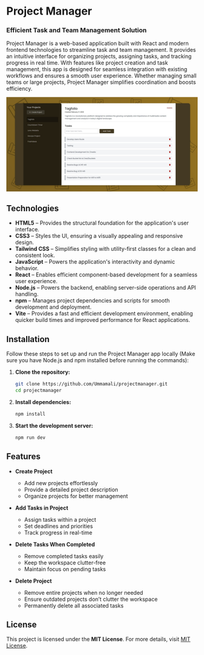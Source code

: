 # Project Manager  
### Efficient Task and Team Management Solution  

Project Manager is a web-based application built with React and modern frontend technologies to streamline task and team management. It provides an intuitive interface for organizing projects, assigning tasks, and tracking progress in real time. With features like project creation and task management, this app is designed for seamless integration with existing workflows and ensures a smooth user experience. Whether managing small teams or large projects, Project Manager simplifies coordination and boosts efficiency.  

<img src="./preview.jpg"/>

## Technologies  

- **HTML5** – Provides the structural foundation for the application's user interface.  
- **CSS3** – Styles the UI, ensuring a visually appealing and responsive design.  
- **Tailwind CSS** – Simplifies styling with utility-first classes for a clean and consistent look.  
- **JavaScript** – Powers the application's interactivity and dynamic behavior.  
- **React** – Enables efficient component-based development for a seamless user experience.  
- **Node.js** – Powers the backend, enabling server-side operations and API handling.  
- **npm** – Manages project dependencies and scripts for smooth development and deployment.
- **Vite** – Provides a fast and efficient development environment, enabling quicker build times and improved performance for React applications.  


## Installation  

Follow these steps to set up and run the Project Manager app locally (Make sure you have Node.js and npm installed before running the commands):  

1. **Clone the repository:**  
   ```sh
   git clone https://github.com/Ummamali/projectmanager.git
   cd projectmanager

2. **Install dependencies:**
    ```sh
    npm install
    
3. **Start the development server:**
     ```sh
     npm run dev

## Features  

- **Create Project**  
  - Add new projects effortlessly  
  - Provide a detailed project description  
  - Organize projects for better management  

- **Add Tasks in Project**  
  - Assign tasks within a project  
  - Set deadlines and priorities  
  - Track progress in real-time  

- **Delete Tasks When Completed**  
  - Remove completed tasks easily  
  - Keep the workspace clutter-free  
  - Maintain focus on pending tasks

- **Delete Project**  
  - Remove entire projects when no longer needed  
  - Ensure outdated projects don’t clutter the workspace  
  - Permanently delete all associated tasks  

## License  

This project is licensed under the **MIT License**. For more details, visit [MIT License](https://opensource.org/licenses/MIT).  
  
